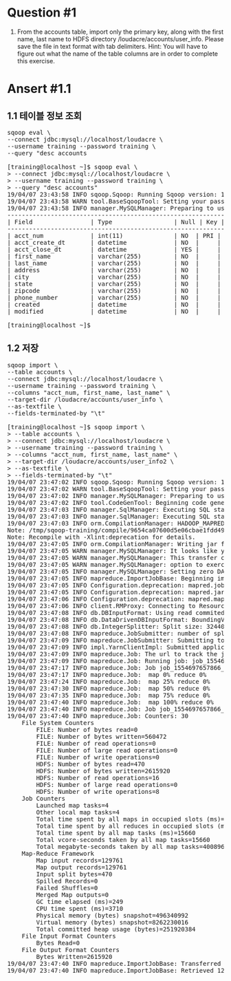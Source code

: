 Question #1
=============
>
1. From the accounts table, import only the primary key, along with the first name, last name to
HDFS directory /loudacre/accounts/user_info. Please save the file in text format with tab
delimiters.
Hint: You will have to figure out what the name of the table columns are in order to complete
this exercise.


Ansert #1.1
=============
1.1 테이블 정보 조회
-------------
<pre>
sqoop eval \
--connect jdbc:mysql://localhost/loudacre \
--username training --password training \
--query "desc accounts

[training@localhost ~]$ sqoop eval \
> --connect jdbc:mysql://localhost/loudacre \
> --username training --password training \
> --query "desc accounts"
19/04/07 23:43:58 INFO sqoop.Sqoop: Running Sqoop version: 1.4.6-cdh5.7.0
19/04/07 23:43:58 WARN tool.BaseSqoopTool: Setting your password on the command-line is insecure. Consider using -P instead.
19/04/07 23:43:58 INFO manager.MySQLManager: Preparing to use a MySQL streaming resultset.
---------------------------------------------------------------------------------------------------------
| Field                | Type                 | Null | Key | Default              | Extra                |
---------------------------------------------------------------------------------------------------------
| acct_num             | int(11)              | NO  | PRI | (null)               |                      |
| acct_create_dt       | datetime             | NO  |     | (null)               |                      |
| acct_close_dt        | datetime             | YES |     | (null)               |                      |
| first_name           | varchar(255)         | NO  |     | (null)               |                      |
| last_name            | varchar(255)         | NO  |     | (null)               |                      |
| address              | varchar(255)         | NO  |     | (null)               |                      |
| city                 | varchar(255)         | NO  |     | (null)               |                      |
| state                | varchar(255)         | NO  |     | (null)               |                      |
| zipcode              | varchar(255)         | NO  |     | (null)               |                      |
| phone_number         | varchar(255)         | NO  |     | (null)               |                      |
| created              | datetime             | NO  |     | (null)               |                      |
| modified             | datetime             | NO  |     | (null)               |                      |

[training@localhost ~]$
</pre>

1.2 저장
-------------
<pre>
sqoop import \
--table accounts \
--connect jdbc:mysql://localhost/loudacre \
--username training --password training \
--columns "acct_num, first_name, last_name" \
--target-dir /loudacre/accounts/user_info \
--as-textfile \
--fields-terminated-by "\t"

[training@localhost ~]$ sqoop import \
> --table accounts \
> --connect jdbc:mysql://localhost/loudacre \
> --username training --password training \
> --columns "acct_num, first_name, last_name" \
> --target-dir /loudacre/accounts/user_info2 \
> --as-textfile \
> --fields-terminated-by "\t"
19/04/07 23:47:02 INFO sqoop.Sqoop: Running Sqoop version: 1.4.6-cdh5.7.0
19/04/07 23:47:02 WARN tool.BaseSqoopTool: Setting your password on the command-line is insecure. Consider using -P instead.
19/04/07 23:47:02 INFO manager.MySQLManager: Preparing to use a MySQL streaming resultset.
19/04/07 23:47:02 INFO tool.CodeGenTool: Beginning code generation
19/04/07 23:47:03 INFO manager.SqlManager: Executing SQL statement: SELECT t.* FROM `accounts` AS t LIMIT 1
19/04/07 23:47:03 INFO manager.SqlManager: Executing SQL statement: SELECT t.* FROM `accounts` AS t LIMIT 1
19/04/07 23:47:03 INFO orm.CompilationManager: HADOOP_MAPRED_HOME is /usr/lib/hadoop-mapreduce
Note: /tmp/sqoop-training/compile/9654ca07600d5e06cbae1fdd497705d3/accounts.java uses or overrides a deprecated API.
Note: Recompile with -Xlint:deprecation for details.
19/04/07 23:47:05 INFO orm.CompilationManager: Writing jar file: /tmp/sqoop-training/compile/9654ca07600d5e06cbae1fdd497705d3/accounts.jar
19/04/07 23:47:05 WARN manager.MySQLManager: It looks like you are importing from mysql.
19/04/07 23:47:05 WARN manager.MySQLManager: This transfer can be faster! Use the --direct
19/04/07 23:47:05 WARN manager.MySQLManager: option to exercise a MySQL-specific fast path.
19/04/07 23:47:05 INFO manager.MySQLManager: Setting zero DATETIME behavior to convertToNull (mysql)
19/04/07 23:47:05 INFO mapreduce.ImportJobBase: Beginning import of accounts
19/04/07 23:47:05 INFO Configuration.deprecation: mapred.job.tracker is deprecated. Instead, use mapreduce.jobtracker.address
19/04/07 23:47:05 INFO Configuration.deprecation: mapred.jar is deprecated. Instead, use mapreduce.job.jar
19/04/07 23:47:06 INFO Configuration.deprecation: mapred.map.tasks is deprecated. Instead, use mapreduce.job.maps
19/04/07 23:47:06 INFO client.RMProxy: Connecting to ResourceManager at /0.0.0.0:8032
19/04/07 23:47:08 INFO db.DBInputFormat: Using read commited transaction isolation
19/04/07 23:47:08 INFO db.DataDrivenDBInputFormat: BoundingValsQuery: SELECT MIN(`acct_num`), MAX(`acct_num`) FROM `accounts`
19/04/07 23:47:08 INFO db.IntegerSplitter: Split size: 32440; Num splits: 4 from: 1 to: 129761
19/04/07 23:47:08 INFO mapreduce.JobSubmitter: number of splits:4
19/04/07 23:47:09 INFO mapreduce.JobSubmitter: Submitting tokens for job: job_1554697657866_0007
19/04/07 23:47:09 INFO impl.YarnClientImpl: Submitted application application_1554697657866_0007
19/04/07 23:47:09 INFO mapreduce.Job: The url to track the job: http://localhost:8088/proxy/application_1554697657866_0007/
19/04/07 23:47:09 INFO mapreduce.Job: Running job: job_1554697657866_0007
19/04/07 23:47:17 INFO mapreduce.Job: Job job_1554697657866_0007 running in uber mode : false
19/04/07 23:47:17 INFO mapreduce.Job:  map 0% reduce 0%
19/04/07 23:47:24 INFO mapreduce.Job:  map 25% reduce 0%
19/04/07 23:47:30 INFO mapreduce.Job:  map 50% reduce 0%
19/04/07 23:47:35 INFO mapreduce.Job:  map 75% reduce 0%
19/04/07 23:47:40 INFO mapreduce.Job:  map 100% reduce 0%
19/04/07 23:47:40 INFO mapreduce.Job: Job job_1554697657866_0007 completed successfully
19/04/07 23:47:40 INFO mapreduce.Job: Counters: 30
	File System Counters
		FILE: Number of bytes read=0
		FILE: Number of bytes written=560472
		FILE: Number of read operations=0
		FILE: Number of large read operations=0
		FILE: Number of write operations=0
		HDFS: Number of bytes read=470
		HDFS: Number of bytes written=2615920
		HDFS: Number of read operations=16
		HDFS: Number of large read operations=0
		HDFS: Number of write operations=8
	Job Counters
		Launched map tasks=4
		Other local map tasks=4
		Total time spent by all maps in occupied slots (ms)=0
		Total time spent by all reduces in occupied slots (ms)=0
		Total time spent by all map tasks (ms)=15660
		Total vcore-seconds taken by all map tasks=15660
		Total megabyte-seconds taken by all map tasks=4008960
	Map-Reduce Framework
		Map input records=129761
		Map output records=129761
		Input split bytes=470
		Spilled Records=0
		Failed Shuffles=0
		Merged Map outputs=0
		GC time elapsed (ms)=249
		CPU time spent (ms)=3710
		Physical memory (bytes) snapshot=496340992
		Virtual memory (bytes) snapshot=8262230016
		Total committed heap usage (bytes)=251920384
	File Input Format Counters
		Bytes Read=0
	File Output Format Counters
		Bytes Written=2615920
19/04/07 23:47:40 INFO mapreduce.ImportJobBase: Transferred 2.4947 MB in 34.0225 seconds (75.0859 KB/sec)
19/04/07 23:47:40 INFO mapreduce.ImportJobBase: Retrieved 129761 records.
<pre>
